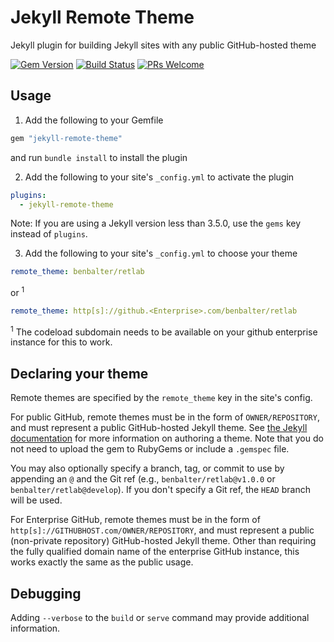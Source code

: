 # Jekyll Remote Theme

Jekyll plugin for building Jekyll sites with any public GitHub-hosted theme

[![Gem Version](https://badge.fury.io/rb/jekyll-remote-theme.svg)](https://badge.fury.io/rb/jekyll-remote-theme) [![Build Status](https://travis-ci.org/benbalter/jekyll-remote-theme.svg?branch=master)](https://travis-ci.org/benbalter/jekyll-remote-theme) [![PRs Welcome](https://img.shields.io/badge/PRs-welcome-brightgreen.svg?style=flat-square)](http://makeapullrequest.com)


## Usage

1. Add the following to your Gemfile

  ```ruby
  gem "jekyll-remote-theme"
  ```

  and run `bundle install` to install the plugin

2. Add the following to your site's `_config.yml` to activate the plugin

  ```yml
  plugins:
    - jekyll-remote-theme
  ```
  Note: If you are using a Jekyll version less than 3.5.0, use the `gems` key instead of `plugins`.

3. Add the following to your site's `_config.yml` to choose your theme

  ```yml
  remote_theme: benbalter/retlab
  ```
or <sup>1</sup>
  ```yml
  remote_theme: http[s]://github.<Enterprise>.com/benbalter/retlab
  ```
<sup>1</sup> The codeload subdomain needs to be available on your github enterprise instance for this to work.

## Declaring your theme

Remote themes are specified by the `remote_theme` key in the site's config.

For public GitHub, remote themes must be in the form of `OWNER/REPOSITORY`, and must represent a public GitHub-hosted Jekyll theme. See [the Jekyll documentation](https://jekyllrb.com/docs/themes/) for more information on authoring a theme. Note that you do not need to upload the gem to RubyGems or include a `.gemspec` file.

You may also optionally specify a branch, tag, or commit to use by appending an `@` and the Git ref (e.g., `benbalter/retlab@v1.0.0` or `benbalter/retlab@develop`). If you don't specify a Git ref, the `HEAD` branch will be used.

For Enterprise GitHub, remote themes must be in the form of `http[s]://GITHUBHOST.com/OWNER/REPOSITORY`, and must represent a public (non-private repository) GitHub-hosted Jekyll theme. Other than requiring the fully qualified domain name of the enterprise GitHub instance, this works exactly the same as the public usage.

## Debugging

Adding `--verbose` to the `build` or `serve` command may provide additional information.
